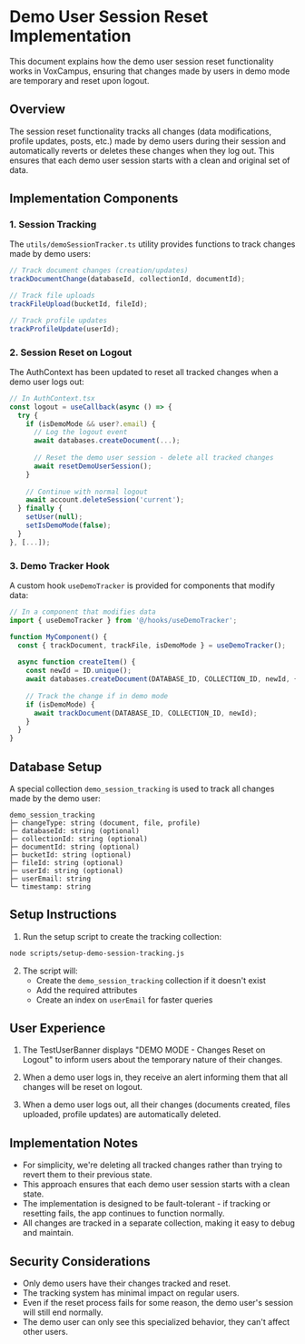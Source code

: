 # Demo User Session Reset Implementation

This document explains how the demo user session reset functionality works in VoxCampus, ensuring that changes made by users in demo mode are temporary and reset upon logout.

## Overview

The session reset functionality tracks all changes (data modifications, profile updates, posts, etc.) made by demo users during their session and automatically reverts or deletes these changes when they log out. This ensures that each demo user session starts with a clean and original set of data.

## Implementation Components

### 1. Session Tracking

The `utils/demoSessionTracker.ts` utility provides functions to track changes made by demo users:

```typescript
// Track document changes (creation/updates)
trackDocumentChange(databaseId, collectionId, documentId);

// Track file uploads
trackFileUpload(bucketId, fileId);

// Track profile updates
trackProfileUpdate(userId);
```

### 2. Session Reset on Logout

The AuthContext has been updated to reset all tracked changes when a demo user logs out:

```typescript
// In AuthContext.tsx
const logout = useCallback(async () => {
  try {
    if (isDemoMode && user?.email) {
      // Log the logout event
      await databases.createDocument(...);
      
      // Reset the demo user session - delete all tracked changes
      await resetDemoUserSession();
    }
    
    // Continue with normal logout
    await account.deleteSession('current');
  } finally {
    setUser(null);
    setIsDemoMode(false);
  }
}, [...]);
```

### 3. Demo Tracker Hook

A custom hook `useDemoTracker` is provided for components that modify data:

```typescript
// In a component that modifies data
import { useDemoTracker } from '@/hooks/useDemoTracker';

function MyComponent() {
  const { trackDocument, trackFile, isDemoMode } = useDemoTracker();
  
  async function createItem() {
    const newId = ID.unique();
    await databases.createDocument(DATABASE_ID, COLLECTION_ID, newId, {...});
    
    // Track the change if in demo mode
    if (isDemoMode) {
      await trackDocument(DATABASE_ID, COLLECTION_ID, newId);
    }
  }
}
```

## Database Setup

A special collection `demo_session_tracking` is used to track all changes made by the demo user:

```
demo_session_tracking
├─ changeType: string (document, file, profile)
├─ databaseId: string (optional)
├─ collectionId: string (optional) 
├─ documentId: string (optional)
├─ bucketId: string (optional)
├─ fileId: string (optional)
├─ userId: string (optional)
├─ userEmail: string
└─ timestamp: string
```

## Setup Instructions

1. Run the setup script to create the tracking collection:

```bash
node scripts/setup-demo-session-tracking.js
```

2. The script will:
   - Create the `demo_session_tracking` collection if it doesn't exist
   - Add the required attributes
   - Create an index on `userEmail` for faster queries

## User Experience

1. The TestUserBanner displays "DEMO MODE - Changes Reset on Logout" to inform users about the temporary nature of their changes.

2. When a demo user logs in, they receive an alert informing them that all changes will be reset on logout.

3. When a demo user logs out, all their changes (documents created, files uploaded, profile updates) are automatically deleted.

## Implementation Notes

- For simplicity, we're deleting all tracked changes rather than trying to revert them to their previous state.
- This approach ensures that each demo user session starts with a clean state.
- The implementation is designed to be fault-tolerant - if tracking or resetting fails, the app continues to function normally.
- All changes are tracked in a separate collection, making it easy to debug and maintain.

## Security Considerations

- Only demo users have their changes tracked and reset.
- The tracking system has minimal impact on regular users.
- Even if the reset process fails for some reason, the demo user's session will still end normally.
- The demo user can only see this specialized behavior, they can't affect other users.